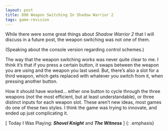 ```yaml
---
layout: post
title: 890 Weapon Switching In Shadow Warrior 2
tags: game-revision
---
```

While there were some great things about *Shadow Warrior 2* that I will discuss in a future post, the weapon switching was not one of them. 

(Speaking about the console version regarding control schemes.)

The way that the weapon switching works was never quite clear to me.  I think it’s that if you press a certain button, it swaps between the weapon you are using and the weapon you last used.  But, there’s also a slot for a third weapon, which gets replaced with whatever you switch from it, when pressing another button.

How it should have worked… either one button to cycle through the three weapons (not the most efficient, but at least understandable), or three distinct inputs for each weapon slot.  These aren’t new ideas, most games do one of these two styles.  I think the game was trying to innovate, and ended up just complicating it.

[ Today I Was Playing: ***Shovel Knight*** and ***The Witness*** ]
{: .emphasis}